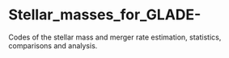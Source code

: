 # Stellar_masses_for_GLADE-
Codes of the stellar mass and merger rate estimation, statistics, comparisons and analysis. 

